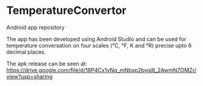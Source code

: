# TemperatureConvertor
Android app repository

The app has been developed using Android Studio and can be used for temperature conversation on four scales (°C, °F, K and °R) precise upto 6 decimal places.

The apk release can be seen at: https://drive.google.com/file/d/18P4Cx1vNq_mNbxp2byqj8_2AwmN7OMZr/view?usp=sharing
